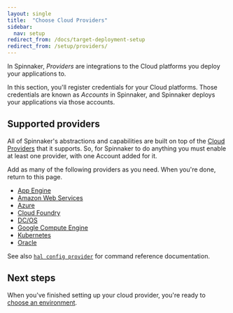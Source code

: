 ```yaml
---
layout: single
title:  "Choose Cloud Providers"
sidebar:
  nav: setup
redirect_from: /docs/target-deployment-setup
redirect_from: /setup/providers/
---
```


In Spinnaker, *Providers* are integrations to the Cloud platforms you deploy
your applications to.

In this section, you'll register credentials for your Cloud platforms. Those
credentials are known as *Accounts* in Spinnaker, and Spinnaker deploys your
applications via those accounts.

## Supported providers

All of Spinnaker's abstractions and capabilities are built on top of the [Cloud
Providers](/concepts/providers/) that it supports. So, for Spinnaker to do
anything you must enable at least one provider, with one Account added for it.

Add as many of the following providers as you need. When you're done, return to this page.

* [App Engine](/docs/v1.19/setup/install/providers/appengine/)
* [Amazon Web Services](/docs/v1.19/setup/install/providers/aws/)
* [Azure](/docs/v1.19/setup/install/providers/azure/)
* [Cloud Foundry](/docs/v1.19/setup/install/providers/cf/)
* [DC/OS](/docs/v1.19/setup/install/providers/dcos/)
* [Google Compute Engine](/docs/v1.19/setup/install/providers/gce/)
* [Kubernetes](/docs/v1.19/setup/install/providers/kubernetes-v2/)
* [Oracle](/docs/v1.19/setup/install/providers/oracle/)

See also [`hal config provider`](/reference/halyard/commands/#hal-config-provider)
for command reference documentation.

## Next steps

When you've finished setting up your cloud provider, you're ready to
[choose an environment](/docs/v1.19/setup/install/environment/).
